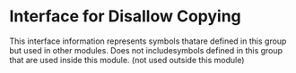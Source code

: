
# Interface for Disallow Copying
This interface information represents symbols thatare defined in this group but used in other modules.  Does not includesymbols defined in this group that are used inside this module.
(not used outside this module)

